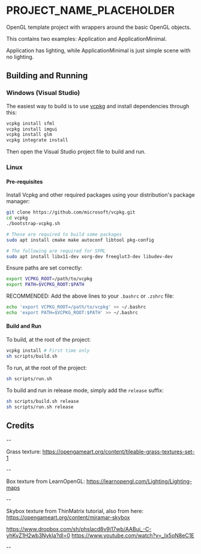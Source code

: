 # PROJECT_NAME_PLACEHOLDER

OpenGL template project with wrappers around the basic OpenGL objects.

This contains two examples: Application and ApplicationMinimal.

Application has lighting, while ApplicationMinimal is just simple scene with no lighting.

## Building and Running

### Windows (Visual Studio)

The easiest way to build is to use [vcpkg](https://vcpkg.io/en/index.html) and install dependencies through this:

```bash
vcpkg install sfml
vcpkg install imgui
vcpkg install glm
vcpkg integrate install
```

Then open the Visual Studio project file to build and run.

### Linux

#### Pre-requisites

Install Vcpkg and other required packages using your distribution's package manager:

```sh
git clone https://github.com/microsoft/vcpkg.git
cd vcpkg
./bootstrap-vcpkg.sh

# These are required to build some packages
sudo apt install cmake make autoconf libtool pkg-config

# The following are required for SFML
sudo apt install libx11-dev xorg-dev freeglut3-dev libudev-dev
```

Ensure paths are set correctly:

```sh
export VCPKG_ROOT=/path/to/vcpkg
export PATH=$VCPKG_ROOT:$PATH
```

RECOMMENDED: Add the above lines to your `.bashrc` or `.zshrc` file:

```sh
echo 'export VCPKG_ROOT=/path/to/vcpkg' >> ~/.bashrc
echo 'export PATH=$VCPKG_ROOT:$PATH' >> ~/.bashrc
```

#### Build and Run

To build, at the root of the project:

```sh
vcpkg install # First time only
sh scripts/build.sh
```

To run, at the root of the project:

```sh
sh scripts/run.sh
```

To build and run in release mode, simply add the `release` suffix:

```sh
sh scripts/build.sh release
sh scripts/run.sh release
```

## Credits

--

Grass texture: https://opengameart.org/content/tileable-grass-textures-set-1

--

Box texture from LearnOpenGL: https://learnopengl.com/Lighting/Lighting-maps

--

Skybox texture from ThinMatrix tutorial, also from here: https://opengameart.org/content/miramar-skybox

https://www.dropbox.com/sh/phslacd8v9i17wb/AABui_-C-yhKvZ1H2wb3NykIa?dl=0
https://www.youtube.com/watch?v=_Ix5oN8eC1E

--
